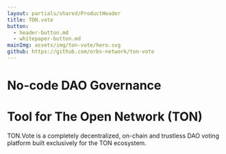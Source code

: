 ```yaml
---
layout: partials/shared/ProductHeader
title: TON.vote
button: 
  - header-button.md
  - whitepaper-button.md
mainImg: assets/img/ton-vote/hero.svg
github: https://github.com/orbs-network/ton-vote
---
```


# No-code DAO Governance
# Tool for The Open Network (TON)


TON.Vote is a completely decentralized, on-chain  and trustless DAO voting platform built exclusively for the TON ecosystem.